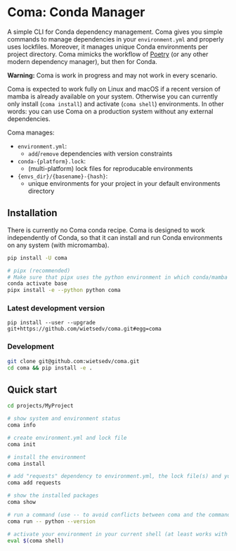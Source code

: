 # Coma: Conda Manager

A simple CLI for Conda dependency management. Coma gives you simple commands to manage dependencies in your `environment.yml` and properly uses lockfiles. Moreover, it manages unique Conda environments per project directory. Coma mimicks the workflow of [Poetry](https://github.com/python-poetry/poetry) (or any other modern dependency manager), but then for Conda.

**Warning:** Coma is work in progress and may not work in every scenario. 

Coma is expected to work fully on Linux and macOS if a recent version of mamba is already available on your system. Otherwise you can currently only install (`coma install`) and activate (`coma shell`) environments. In other words: you can use Coma on a production system without any external dependencies.

Coma manages:

 - `environment.yml`:
   - `add`/`remove` dependencies with version constraints
 - `conda-{platform}.lock`:
   - (multi-platform) lock files for reproducable environments
 - `{envs_dir}/{basename}-{hash}`:
   - unique environments for your project in your default environments directory

## Installation
There is currently no Coma conda recipe. Coma is designed to work independently of Conda, so that it can install and run Conda environments on any system (with micromamba).

```bash
pip install -U coma

# pipx (recommended)
# Make sure that pipx uses the python environment in which conda/mamba are installed (the conda base environment) if you want to be able to edit your environment.yml and lock files.
conda activate base
pipx install -e --python python coma
```

### Latest development version
```
pip install --user --upgrade git+https://github.com/wietsedv/coma.git#egg=coma
```

### Development
```bash
git clone git@github.com:wietsedv/coma.git
cd coma && pip install -e .
```

## Quick start
```bash
cd projects/MyProject

# show system and environment status
coma info

# create environment.yml and lock file
coma init

# install the environment
coma install

# add "requests" dependency to environment.yml, the lock file(s) and your installed environment
coma add requests

# show the installed packages
coma show

# run a command (use -- to avoid conflicts between coma and the command you run)
coma run -- python --version

# activate your environment in your current shell (at least works with bash and zsh)
eval $(coma shell)
```

